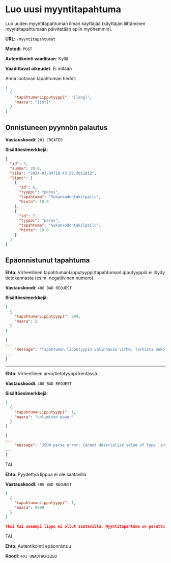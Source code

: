 # Luo uusi myyntitapahtuma

Luo uuden myyntitapahtuman ilman käyttäjää (käyttäjän liittäminen myyntitapahtumaan päivitetään apiin myöhemmin).

**URL**: `/myyntitapahtumat`

**Metodi**: `POST`

**Autentikointi vaaditaan**: Kyllä

**Vaadittavat oikeudet**: Ei mitään

Anna luotavan tapahtuman tiedot:

```json
[
  {
    "tapahtumanLipputyyppi": "[long]",
    "maara": "[int]"
  }
]
```

## Onnistuneen pyynnön palautus

**Vastauskoodi**: `201 CREATED`

**Sisältöesimerkkejä**:

```json
{
  "id": 4,
  "summa": 20.0,
  "aika": "2024-03-04T18:43:59.2011012",
  "liput": [
    {
      "id": 6,
      "tyyppi": "perus",
      "tapahtuma": "Sukankudontakilpailu",
      "hinta": 10.0
    },
    {
      "id": 7,
      "tyyppi": "perus",
      "tapahtuma": "Sukankudontakilpailu",
      "hinta": 10.0
    }
  ]
}
```

## Epäonnistunut tapahtuma

**Ehto**: Virheellinen tapahtumanLipputyyppi/tapahtumanLipputyyppiä ei löydy tietokannasta (esim. negatiivinen numero).

**Vastauskoodi**: `400 BAD REQUEST`

**Sisältöesimerkkejä**:

```json
[
  {
    "tapahtumanLipputyyppi": 999,
    "maara": 2
  }
]
```

```json
{
...
    "message": "Tapahtuman lipputyypin valinnassa virhe. Tarkista onko Tapahtuman lipputyyppiä syöttämällä ID:lläsi olemassa (GET /tapahtumanlipputyypit).",
...
}
```

---

**Ehto**: Virheellinen arvo/tietotyyppi kentässä.

**Vastauskoodi**: `400 BAD REQUEST`

**Sisältöesimerkkejä**:

```json
[
  {
    "tapahtumanLipputyyppi": 1,
    "maara": "unlimited power"
  }
]
```

```json
{
...
    "message": "JSON parse error: Cannot deserialize value of type `int`  from String \"unlimited power\": not a valid `int` value",
...
}
```

TAI

**Ehto**: Pyydettyä lippua ei ole saatavilla

**Vastauskoodi**: `400 BAD REQUEST`

```json
[
  {
    "tapahtumanLipputyyppi": 1,
    "maara": 9999
  }
]
```

```json
Yksi tai useampi lippu ei ollut saatavilla. Myyntitapahtuma on peruttu.
```

TAI

__Ehto__: Autentikointi epäonnistuu

__Koodi__: `401 UNAUTHORIZED`
